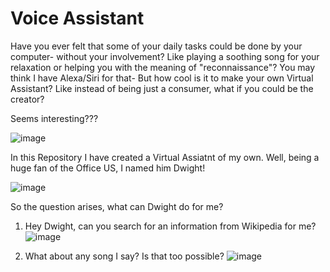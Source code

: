 # Voice Assistant

Have you ever felt that some of your daily tasks could be done by your computer- without your involvement? 
Like playing a soothing song for your relaxation or helping you with the meaning of "reconnaissance"? You may think I have Alexa/Siri for that- But how cool is it to make your own Virtual Assistant? Like instead of being just a consumer, what if you could be the creator? 

Seems interesting???

![image](https://user-images.githubusercontent.com/68769656/157397575-58da95ab-942b-474f-96f7-008644f6258c.png)



In this Repository I have created a Virtual Assiatnt of my own. Well, being a huge fan of the Office US, I named him Dwight!

![image](https://user-images.githubusercontent.com/68769656/157396476-316e1de8-b191-44ff-a366-7385cf6ff6f0.png)

So the question arises, what can Dwight do for me?

1. Hey Dwight, can you search for an information from Wikipedia for me?
![image](https://user-images.githubusercontent.com/68769656/157400158-b6d62e09-4723-4e26-b836-688b97ea10fb.png)

2. What about any song I say? Is that too possible?
![image](https://user-images.githubusercontent.com/68769656/157400238-23be56c4-b738-4186-bb94-4bff691f453d.png)



